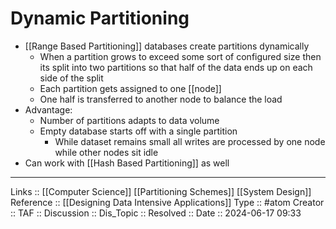 # Dynamic Partitioning

- [[Range Based Partitioning]] databases create partitions dynamically 
	- When a partition grows to exceed some sort of configured size then its split into two partitions so that half of the data ends up on each side of the split
	- Each partition gets assigned to one [[node]]
	- One half is transferred to another node to balance the load
- Advantage:
	- Number of partitions adapts to data volume
	- Empty database starts off with a single partition
		- While dataset remains small all writes are processed by one node while other nodes sit idle
- Can work with [[Hash Based Partitioning]] as well
---
Links :: [[Computer Science]] [[Partitioning Schemes]] [[System Design]]
Reference :: [[Designing Data Intensive Applications]]
Type :: #atom
Creator ::
TAF ::
Discussion ::
Dis_Topic :: 
Resolved ::
Date :: 2024-06-17 09:33
